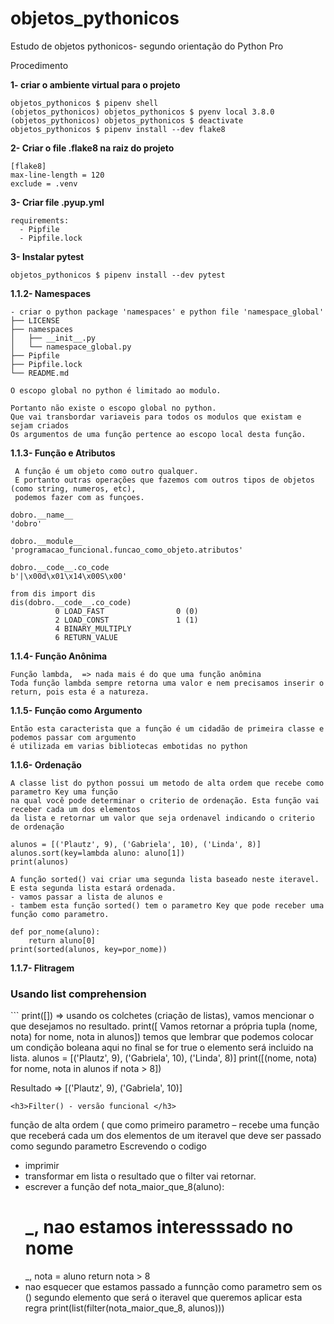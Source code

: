 # objetos_pythonicos
Estudo de objetos pythonicos- segundo orientação do Python Pro

Procedimento 

<b>1- criar o ambiente virtual para o projeto</b>
```
objetos_pythonicos $ pipenv shell
(objetos_pythonicos) objetos_pythonicos $ pyenv local 3.8.0
(objetos_pythonicos) objetos_pythonicos $ deactivate
objetos_pythonicos $ pipenv install --dev flake8
```
<b>2- Criar o file .flake8 na raiz do projeto</b>
```
[flake8]
max-line-length = 120
exclude = .venv
```
<b>3- Criar file .pyup.yml</b>
```
requirements:
  - Pipfile
  - Pipfile.lock 
```
<b>3- Instalar pytest</b>
```
objetos_pythonicos $ pipenv install --dev pytest
```

<b>1.1.2- Namespaces </b>
```
- criar o python package 'namespaces' e python file 'namespace_global'
├── LICENSE
├── namespaces
│   ├── __init__.py
│   └── namespace_global.py
├── Pipfile
├── Pipfile.lock
└── README.md

O escopo global no python é limitado ao modulo.

Portanto não existe o escopo global no python. 
Que vai transbordar variaveis para todos os modulos que existam e sejam criados
Os argumentos de uma função pertence ao escopo local desta função.
```

<b>1.1.3- Função e Atributos </b>
```
 A função é um objeto como outro qualquer. 
 E portanto outras operações que fazemos com outros tipos de objetos (como string, numeros, etc), 
 podemos fazer com as funçoes.

dobro.__name__
'dobro'

dobro.__module__
'programacao_funcional.funcao_como_objeto.atributos'

dobro.__code__.co_code
b'|\x00d\x01\x14\x00S\x00'

from dis import dis
dis(dobro.__code__.co_code)
          0 LOAD_FAST                0 (0)
          2 LOAD_CONST               1 (1)
          4 BINARY_MULTIPLY
          6 RETURN_VALUE
```

<b>1.1.4- Função Anônima </b>
```
Função lambda,  => nada mais é do que uma função anômina
Toda função lambda sempre retorna uma valor e nem precisamos inserir o return, pois esta é a natureza.
```
<b>1.1.5- Função como Argumento </b>
```
Então esta caracterista que a função é um cidadão de primeira classe e podemos passar com argumento 
é utilizada em varias bibliotecas embotidas no python
```
<b>1.1.6- Ordenação </b>
```
A classe list do python possui um metodo de alta ordem que recebe como parametro Key uma função 
na qual você pode determinar o criterio de ordenação. Esta função vai receber cada um dos elementos 
da lista e retornar um valor que seja ordenavel indicando o criterio de ordenação

alunos = [('Plautz', 9), ('Gabriela', 10), ('Linda', 8)]
alunos.sort(key=lambda aluno: aluno[1])
print(alunos)

A função sorted() vai criar uma segunda lista baseado neste iteravel. E esta segunda lista estará ordenada.
- vamos passar a lista de alunos e
- tambem esta função sorted() tem o parametro Key que pode receber uma função como parametro.

def por_nome(aluno):
    return aluno[0]
print(sorted(alunos, key=por_nome))
```
<b>1.1.7- Flitragem </b>

<h3>Usando list comprehension</h3>
```
print([]) => usando os colchetes (criação de listas), vamos mencionar o que desejamos no resultado.
print([ Vamos retornar a própria tupla (nome, nota) for nome, nota in alunos])  	
temos que lembrar que podemos colocar um condição boleana aqui no final se  for true o elemento será incluido na lista.
alunos = [('Plautz', 9), ('Gabriela', 10), ('Linda', 8)]
print([(nome, nota) for nome, nota in alunos if nota > 8])

Resultado => [('Plautz', 9), ('Gabriela', 10)]
```
<h3>Filter() - versão funcional </h3>
```
função de alta ordem ( que como primeiro parametro – recebe uma função que receberá cada um dos elementos 
de um iteravel que deve ser passado como segundo parametro
Escrevendo o codigo 
- imprimir
- transformar em lista o resultado que o filter vai retornar.
- escrever a função
def nota_maior_que_8(aluno):
    # _, nao estamos interesssado no nome
    _, nota = aluno
    return nota > 8
- nao esquecer que estamos passado a funnção como parametro sem os ()
  segundo elemento que será o iteravel que queremos aplicar esta regra
print(list(filter(nota_maior_que_8, alunos)))
```